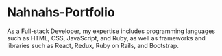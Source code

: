 # Nahnahs-Portfolio
As a Full-stack Developer, my expertise includes programming languages such as HTML, CSS, JavaScript, and Ruby, as well as frameworks and libraries such as React, Redux, Ruby on Rails, and Bootstrap. 
